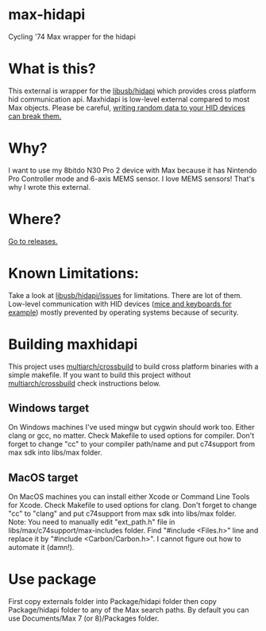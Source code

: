 # max-hidapi
Cycling '74 Max wrapper for the hidapi

# What is this?
This external is wrapper for the [libusb/hidapi](https://github.com/libusb/hidapi) which provides cross platform hid communication api. Maxhidapi is low-level external compared to most Max objects. Please be careful, [writing random data to your HID devices can break them.](https://github.com/libusb/hidapi/issues/105)

# Why?
I want to use my 8bitdo N30 Pro 2 device with Max because it has Nintendo Pro Controller mode and 6-axis MEMS sensor. I love MEMS sensors! That's why I wrote this external.

# Where? 
[Go to releases.](https://github.com/NullMember/max-hidapi/releases)

# Known Limitations:
Take a look at [libusb/hidapi/issues](https://github.com/libusb/hidapi/issues) for limitations. There are lot of them. Low-level communication with HID devices ([mice and keyboards for example](https://github.com/libusb/hidapi/issues/136#issuecomment-576044796)) mostly prevented by operating systems because of security.

# Building maxhidapi
This project uses [multiarch/crossbuild](https://github.com/multiarch/crossbuild) to build cross platform binaries with a simple makefile. If you want to build this project without [multiarch/crossbuild](https://github.com/multiarch/crossbuild) check instructions below.

## Windows target
On Windows machines I've used mingw but cygwin should work too. Either clang or gcc, no matter. Check Makefile to used options for compiler. Don't forget to change "cc" to your compiler path/name and put c74support from max sdk into libs/max folder.

## MacOS target
On MacOS machines you can install either Xcode or Command Line Tools for Xcode. Check Makefile to used options for clang. Don't forget to change "cc" to "clang" and put c74support from max sdk into libs/max folder.  
Note: You need to manually edit "ext_path.h" file in libs/max/c74support/max-includes folder. Find "#include <Files.h>" line and replace it by "#include <Carbon/Carbon.h>". I cannot figure out how to automate it (damn!).

# Use package
First copy externals folder into Package/hidapi folder then copy Package/hidapi folder to any of the Max search paths. By default you can use Documents/Max 7 (or 8)/Packages folder.